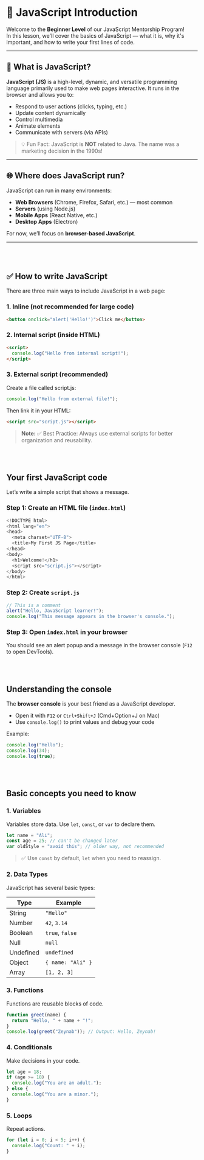 # 🚀 JavaScript Introduction

Welcome to the **Beginner Level** of our JavaScript Mentorship Program!  
In this lesson, we'll cover the basics of JavaScript — what it is, why it's important, and how to write your first lines of code.

---

## 📌 What is JavaScript?

**JavaScript (JS)** is a high-level, dynamic, and versatile programming language primarily used to make web pages interactive. It runs in the browser and allows you to:

- Respond to user actions (clicks, typing, etc.)
- Update content dynamically
- Control multimedia
- Animate elements
- Communicate with servers (via APIs)

> 💡 Fun Fact: JavaScript is **NOT** related to Java. The name was a marketing decision in the 1990s!

---

## 🌐 Where does JavaScript run?

JavaScript can run in many environments:

- **Web Browsers** (Chrome, Firefox, Safari, etc.) — most common
- **Servers** (using Node.js)
- **Mobile Apps** (React Native, etc.)
- **Desktop Apps** (Electron)

For now, we’ll focus on **browser-based JavaScript**.

---
<br><br>
## ✅ How to write JavaScript

There are three main ways to include JavaScript in a web page:

### 1. Inline (not recommended for large code)
```html
<button onclick="alert('Hello!')">Click me</button>
```

### 2. Internal script (inside HTML)
```html
<script>
  console.log("Hello from internal script!");
</script>
```

### 3. External script (recommended)
Create a file called script.js:
```javascript
console.log("Hello from external file!");
```


Then link it in your HTML:
```html
<script src="script.js"></script>
```

> **Note:** ✅ Best Practice: Always use external scripts for better organization and reusability.

<br><br>
## Your first JavaScript code

Let’s write a simple script that shows a message.

### Step 1: Create an HTML file (`index.html`)
```javascript
<!DOCTYPE html>
<html lang="en">
<head>
  <meta charset="UTF-8">
  <title>My First JS Page</title>
</head>
<body>
  <h1>Welcome!</h1>
  <script src="script.js"></script>
</body>
</html>
```


### Step 2: Create `script.js`
```javascript
// This is a comment
alert("Hello, JavaScript learner!");
console.log("This message appears in the browser's console.");
```

### Step 3: Open `index.html` in your browser
You should see an alert popup and a message in the browser console (`F12` to open DevTools).

<br><br>
## Understanding the console

The **browser console** is your best friend as a JavaScript developer.
- Open it with `F12` or `Ctrl+Shift+J` (Cmd+Option+J on Mac)
- Use `console.log()` to print values and debug your code

Example:
```javascript
console.log("Hello");
console.log(34);
console.log(true);
```

<br><br>
## Basic concepts you need to know

### 1. Variables
Variables store data. Use `let`, `const`, or `var` to declare them.

```javascript
let name = "Ali";
const age = 25; // can't be changed later
var oldStyle = "avoid this"; // older way, not recommended
```

> ✅ Use `const` by default, `let` when you need to reassign.

### 2. Data Types
JavaScript has several basic types:

| Type       | Example                     |
|------------|-----------------------------|
| String     | `"Hello"`                   |
| Number     | `42`, `3.14`                |
| Boolean    | `true`, `false`             |
| Null       | `null`                      |
| Undefined  | `undefined`                 |
| Object     | `{ name: "Ali" }`           |
| Array      | `[1, 2, 3]`                 |

### 3. Functions
Functions are reusable blocks of code.
```javascript
function greet(name) {
  return "Hello, " + name + "!";
}
console.log(greet("Zeynab")); // Output: Hello, Zeynab!
```


### 4. Conditionals
Make decisions in your code.
```javascript
let age = 18;
if (age >= 18) {
  console.log("You are an adult.");
} else {
  console.log("You are a minor.");
}
```


### 5. Loops
Repeat actions.
```javascript
for (let i = 0; i < 5; i++) {
  console.log("Count: " + i);
}
```
